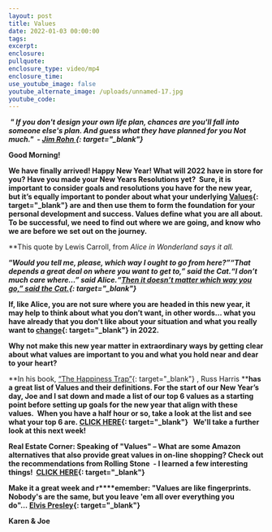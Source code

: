```yaml
---
layout: post
title: Values
date: 2022-01-03 00:00:00
tags:
excerpt:
enclosure:
pullquote:
enclosure_type: video/mp4
enclosure_time:
use_youtube_image: false
youtube_alternate_image: /uploads/unnamed-17.jpg
youtube_code:
---
```

***&nbsp;" If you don't design your own life plan, chances are you'll fall into someone else's plan. And guess what they have planned for you Not much."&nbsp; -&nbsp;[Jim Rohn&nbsp;](https://t.e2ma.net/click/3r24md/zwff20l/rqd72e){: target="_blank"}*&nbsp;&nbsp;**

**Good Morning\! &nbsp;**

**We have finally arrived\! Happy New Year\! What will 2022 have in store for you? Have you made your New Years Resolutions yet?&nbsp; Sure, it is important to consider goals and resolutions you have for the new year, but it’s equally important to ponder about what your underlying&nbsp;[Values](https://t.e2ma.net/click/3r24md/zwff20l/nbf72e){: target="_blank"}&nbsp;are and then use them to form the foundation for your personal development and success. Values define what you are all about. To be successful, we need to find out where we are going, and know who we are before we set out on the journey.**

**This quote by Lewis Carroll, from&nbsp;*Alice in Wonderland&nbsp;*says it all.**

**“*Would you tell me, please, which way I ought to go from here?”“That depends a great deal on where you want to get to,” said the Cat.“I don’t much care where…” said Alice.“[Then it doesn’t matter which way you go,” said the Cat.](https://t.e2ma.net/click/3r24md/zwff20l/33f72e){: target="_blank"}***

**If, like Alice, you are not sure where you are headed in this new year, it may help to think about what you don’t want, in other words… what you have already that you don't like about your situation and what you really want to&nbsp;[change](https://t.e2ma.net/click/3r24md/zwff20l/jwg72e){: target="_blank"}&nbsp;in 2022.**

**Why not make this new year matter in extraordinary ways by getting clear about what values are important to you and what you hold near and dear to your heart?&nbsp;**

**In his book,&nbsp;[“The Happiness Trap”](https://t.e2ma.net/click/3r24md/zwff20l/zoh72e){: target="_blank"}&nbsp;, Russ Harris&nbsp;****has a great list of Values and their definitions. For the start of our New Year’s day, Joe and I sat down and made a list of our top 6 values as a starting point before setting up goals for the new year that align with these values.&nbsp; When you have a half hour or so, take a look at the list and see what your top 6 are.&nbsp;[CLICK HERE](https://t.e2ma.net/click/3r24md/zwff20l/fhi72e){: target="_blank"}&nbsp; &nbsp;We'll take a further look at this next week\!**

**Real Estate Corner: Speaking of "Values" – What are some Amazon alternatives that also provide great values in on-line shopping? Check out the recommendations from Rolling Stone&nbsp; - I learned a few interesting things\! &nbsp;[CLICK HERE](https://t.e2ma.net/click/3r24md/zwff20l/v9i72e){: target="_blank"}&nbsp; &nbsp;**

**Make it a great week and r****emember: "Values are like fingerprints. Nobody's are the same, but you leave 'em all over everything you do"…&nbsp;[Elvis Presley](https://t.e2ma.net/click/3r24md/zwff20l/b2j72e){: target="_blank"}**

**Karen & Joe**
